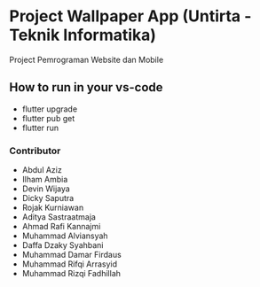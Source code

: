 # Project Wallpaper App (Untirta - Teknik Informatika)

Project Pemrograman Website dan Mobile

## How to run in your vs-code

- flutter upgrade
- flutter pub get
- flutter run

### Contributor

- Abdul Aziz
- Ilham Ambia
- Devin Wijaya
- Dicky Saputra
- Rojak Kurniawan
- Aditya Sastraatmaja
- Ahmad Rafi Kannajmi
- Muhammad Alviansyah
- Daffa Dzaky Syahbani
- Muhammad Damar Firdaus
- Muhammad Rifqi Arrasyid
- Muhammad Rizqi Fadhillah
